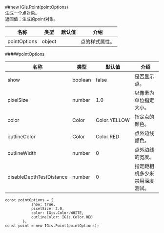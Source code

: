 ##new IGis.Point(pointOptions)  
生成一个点对象。  
返回值：生成的point对象。
  
名称|类型|默认值|介绍  
-|-|-|-   
<a herf="#pointOptions">pointOptions</a>| object| |点的样式属性。 
  
#####<a name="pointOptions">pointOptions </a>  
  
名称|类型|默认值|介绍  
-|-|-|-   
show|boolean|false|是否显示点。  
pixelSize |number |1.0 |以像素为单位指定大小。  
color |Color |Color.YELLOW |指定点的颜色。  
outlineColor |Color |Color.RED |点外边线颜色。  
outlineWidth |number |0 |点外边线的宽度。  
disableDepthTestDistance |number |0 |指定距相机多少米禁用深度测试。      
  
    const pointOptions = {
                show: true,
                pixelSize: 2.0,
                color: IGis.Color.WHITE,
                outlineColor: IGis.Color.RED
            };
    const point = new IGis.Point(pointOptions);